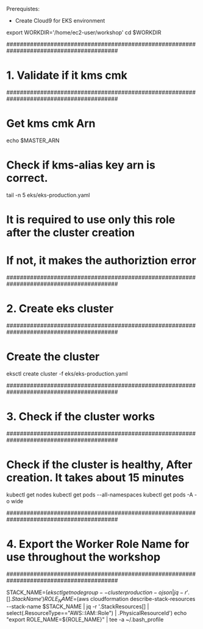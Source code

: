 Prerequistes:
- Create Cloud9 for EKS environment

export WORKDIR='/home/ec2-user/workshop'
cd $WORKDIR

#########################################################################################
# 1. Validate if it kms cmk
#########################################################################################

# Get kms cmk Arn
echo $MASTER_ARN

# Check if kms-alias key arn is correct.
tail -n 5 eks/eks-production.yaml

# It is required to use only this role after the cluster creation
# If not, it makes the authoriztion error


#########################################################################################
# 2. Create eks cluster
#########################################################################################

# Create the cluster
eksctl create cluster -f eks/eks-production.yaml


#########################################################################################
# 3. Check if the cluster works
#########################################################################################

# Check if the cluster is healthy, After creation. It takes about 15 minutes
kubectl get nodes
kubectl get pods --all-namespaces
kubectl get pods -A -o wide


#########################################################################################
# 4. Export the Worker Role Name for use throughout the workshop
#########################################################################################

STACK_NAME=$(eksctl get nodegroup --cluster production -o json | jq -r '.[].StackName')
ROLE_NAME=$(aws cloudformation describe-stack-resources --stack-name $STACK_NAME | jq -r '.StackResources[] | select(.ResourceType=="AWS::IAM::Role") | .PhysicalResourceId')
echo "export ROLE_NAME=${ROLE_NAME}" | tee -a ~/.bash_profile
